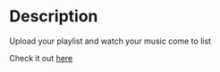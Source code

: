 # Description
Upload your playlist and watch your music come to list


Check it out [here](https://misspia.github.io/audio-visualizer-v2/)